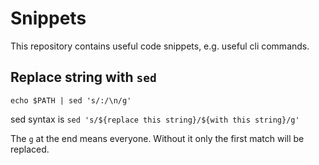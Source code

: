# Snippets

This repository contains useful code snippets, e.g. useful cli commands.

## Replace string with `sed`

```
echo $PATH | sed 's/:/\n/g'
```

sed syntax is `sed 's/${replace this string}/${with this string}/g'`

The `g` at the end means everyone. Without it only the first match will be replaced.

